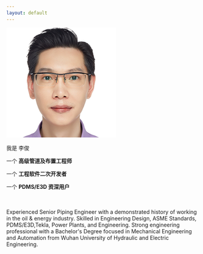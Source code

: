 ```yaml
---
layout: default
---
```


<div class="row align-items-center">
  <div class="col-4">
    <div class="image"><img src="/media/profile.png" alt=""></div>

  </div>
  <div class="col-6">
    <div class="designation">
        <div class="typing-title">
            <p>我是 李俊</p>
            <p>一个 <strong>高级管道及布置工程师</strong></p>
            <p>一个 <strong>工程软件二次开发者</strong></p>
            <p>一个 <strong>PDMS/E3D 资深用户</strong></p>
        </div>
        <span class="typed-title"></span>
    </div>
  </div>
</div>

<br>
<br>
Experienced Senior Piping Engineer with a demonstrated history of working in the oil & energy industry. Skilled in Engineering Design, ASME Standards, PDMS/E3D,Tekla, Power Plants, and Engineering. Strong engineering professional with a Bachelor's Degree focused in Mechanical Engineering and Automation from Wuhan University of Hydraulic and Electric Engineering.